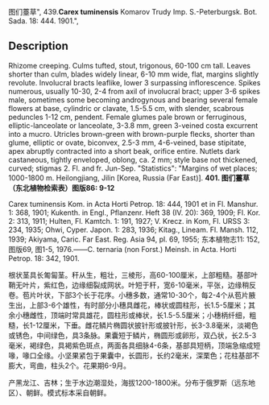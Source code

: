 图们薹草",
439.**Carex tuminensis** Komarov Trudy Imp. S.-Peterburgsk. Bot. Sada. 18: 444. 1901.",

## Description
Rhizome creeping. Culms tufted, stout, trigonous, 60-100 cm tall. Leaves shorter than culm, blades widely linear, 6-10 mm wide, flat, margins slightly revolute. Involucral bracts leaflike, lower 3 surpassing inflorescence. Spikes numerous, usually 10-30, 2-4 from axil of involucral bract; upper 3-6 spikes male, sometimes some becoming androgynous and bearing several female flowers at base, cylindric or clavate, 1.5-5.5 cm, with slender, scabrous peduncles 1-12 cm, pendent. Female glumes pale brown or ferruginous, elliptic-lanceolate or lanceolate, 3-3.8 mm, green 3-veined costa excurrent into a mucro. Utricles brown-green with brown-purple flecks, shorter than glume, elliptic or ovate, biconvex, 2.5-3 mm, 4-6-veined, base stipitate, apex abruptly contracted into a short beak, orifice entire. Nutlets dark castaneous, tightly enveloped, oblong, ca. 2 mm; style base not thickened, curved; stigmas 2. Fl. and fr. Jun-Sep.
  "Statistics": "Margins of wet places; 1000-1800 m. Heilongjiang, Jilin [Korea, Russia (Far East)].
**401. 图们薹草（东北植物检索表）图版86: 9-12**

Carex tuminensis Kom. in Acta Horti Petrop. 18: 444, 1901 et in Fl. Manshur. 1: 368, 1901; Kukenth. in Engl., Pflanzenr. Heft 38 (IV. 20): 369, 1909; Fl. Kor. 2: 313, 1911; Hulten, Fl. Kamtch. 1: 191, 1927; V. Krecz. in Kom, Fl. URSS 3: 234, 1935; Ohwi, Cyper. Japon. 1: 283, 1936; Kitag., Lineam. Fl. Mansh. 112, 1939; Akiyama, Caric. Far East. Reg. Asia 94, pl. 69, 1955; 东本植物志11: 152, 图版69, 图1-5, 1976.——C. ternaria (non Forst.) Meinsh. in Acta. Horti Petrop. 18: 342, 1901.

根状茎具长匍匐茎。秆从生，粗壮，三棱形，高60-100厘米，上部粗糙。基部叶鞘无叶片，紫红色，边缘细裂成网状。叶短于秆，宽6-10毫米，平张，边缘稍反卷。苞片叶状，下部3个长于花序。小穗多数，通常10-30个，每2-4个从苞片腋生出，上部3-6个雄性，有时部分小穗具雌花，棒状或圆柱形，长1.5-5厘米；其余小穗雌性，顶端时常具雄花，圆柱形或棒状，长1.5-5.5厘米；小穗柄纤细，粗糙，长1-12厘米，下垂。雌花鳞片椭圆状披针形或披针形，长3-3.8毫米，淡褐色或锈色，中间绿色，具3条脉。果囊短于鳞片，椭圆形或卵形，双凸状，长2.5-3毫米，褐绿色，具褐紫色斑点，两面各具细脉4-6条，基部具短柄，顶端急缩成短喙，喙口全缘。小坚果紧包于果囊中，长圆形，长约2毫米，深栗色；花柱基部不膨大，弯曲，柱头2个。花果期6-9月。

产黑龙江、吉林；生于水边潮湿处，海拔1200-1800米。分布于俄罗斯（远东地区）、朝鲜。模式标本采自朝鲜。
